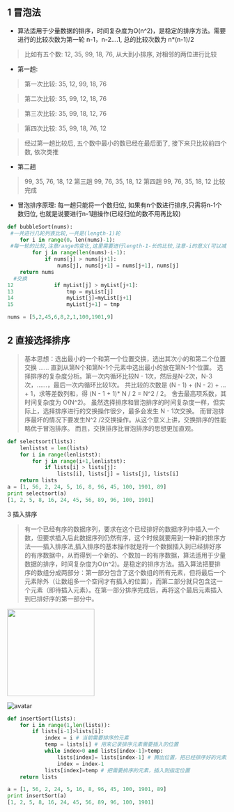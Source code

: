 ## 1 冒泡法
* 算法适用于少量数据的排序，时间复杂度为O(n^2)，是稳定的排序方法。需要进行的比较次数为第一轮 n-1，n-2....1, 总的比较次数为 n*(n-1)/2

> 比如有五个数: 12, 35, 99, 18, 76, 从大到小排序, 对相邻的两位进行比较

- 第一趟:

> 第一次比较: 35, 12, 99, 18, 76

> 第二次比较: 35, 99, 12, 18, 76

> 第三次比较: 35, 99, 18, 12, 76

> 第四次比较: 35, 99, 18, 76, 12

> 经过第一趟比较后, 五个数中最小的数已经在最后面了, 接下来只比较前四个数, 依次类推

- 第二趟
> 99, 35, 76, 18, 12
> 第三趟
> 99, 76, 35, 18, 12
> 第四趟
> 99, 76, 35, 18, 12
> 比较完成
* 冒泡排序原理: 每一趟只能将一个数归位, 如果有n个数进行排序,只需将n-1个数归位, 也就是说要进行n-1趟操作(已经归位的数不用再比较)

```python
def bubbleSort(nums):
 #一共进行几轮列表比较,一共是(length-1)轮
    for i in range(0，len(nums)-1):
 #每一轮的比较,注意range的变化,这里需要进行length-1-长的比较,注意-i的意义(可以减少比较已经排好序的元素)   
        for j in range(len(nums)-i-1):
            if nums[j] > nums[j+1]:
                nums[j], nums[j+1] = nums[j+1], nums[j]
    return nums
  #交换
12             if myList[j] > myList[j+1]:
13                 tmp = myList[j]
14                 myList[j]=myList[j+1]
15                 myList[j+1] = tmp

nums = [5,2,45,6,8,2,1,100,1901,9]
```

## 2 直接选择排序
> 基本思想：选出最小的一个和第一个位置交换，选出其次小的和第二个位置交换 ……
直到从第N个和第N-1个元素中选出最小的放在第N-1个位置。
选择排序的复杂度分析。第一次内循环比较N - 1次，然后是N-2次，N-3次，……，最后一次内循环比较1次。
共比较的次数是 (N - 1) + (N - 2) + ... + 1，求等差数列和，得 (N - 1 + 1)* N / 2 = N^2 / 2。
舍去最高项系数，其时间复杂度为 O(N^2)。
虽然选择排序和冒泡排序的时间复杂度一样，但实际上，选择排序进行的交换操作很少，最多会发生 N - 1次交换。
而冒泡排序最坏的情况下要发生N^2 /2交换操作。从这个意义上讲，交换排序的性能略优于冒泡排序。
而且，交换排序比冒泡排序的思想更加直观。

```python
def selectsort(lists):
    lenlistst = len(lists)
    for i in range(lenlistst):
        for j in range(i+1,lenlistst):
            if lists[i] > lists[j]:
                lists[i], lists[j] = lists[j], lists[i]
    return lists
a = [1, 56, 2, 24, 5, 16, 8, 96, 45, 100, 1901, 89]
print selectsort(a)
[1, 2, 5, 8, 16, 24, 45, 56, 89, 96, 100, 1901]

```
3 插入排序

> 有一个已经有序的数据序列，要求在这个已经排好的数据序列中插入一个数，但要求插入后此数据序列仍然有序，这个时候就要用到一种新的排序方法——插入排序法,插入排序的基本操作就是将一个数据插入到已经排好序的有序数据中，从而得到一个新的、个数加一的有序数据，算法适用于少量数据的排序，时间复杂度为O(n^2)。是稳定的排序方法。插入算法把要排序的数组分成两部分：第一部分包含了这个数组的所有元素，但将最后一个元素除外（让数组多一个空间才有插入的位置），而第二部分就只包含这一个元素（即待插入元素）。在第一部分排序完成后，再将这个最后元素插入到已排好序的第一部分中。
<img src="https://baike.baidu.com/pic/%E6%8F%92%E5%85%A5%E6%8E%92%E5%BA%8F/7214992/0/d57e99942da24e5dd21b7080?fr=lemma&ct=single#aid=0&pic=bd315c6034a85edf009ac5b04b540923dd54750a" width="200px" />


![avatar](https://baike.baidu.com/pic/%E6%8F%92%E5%85%A5%E6%8E%92%E5%BA%8F/7214992/0/d57e99942da24e5dd21b7080?fr=lemma&ct=single#aid=0&pic=bd315c6034a85edf009ac5b04b540923dd54750a)


```python
def insertSort(lists):
    for i in range(1,len(lists)):
        if lists[i-1]>lists[i]:
            index = i # 当前需要排序的元素
            temp = lists[i] # 用来记录排序元素需要插入的位置
            while index>0 and lists[index-1]>temp:
                lists[index]= lists[index-1] # 腾出位置，把已经排序好的元素后移一位，留下需要插入的位
                index = index-1
            lists[index]=temp # 把需要排序的元素，插入到指定位置
    return lists

a = [1, 56, 2, 24, 5, 16, 8, 96, 45, 100, 1901, 89]
print insertSort(a)
[1, 2, 5, 8, 16, 24, 45, 56, 89, 96, 100, 1901]

```
